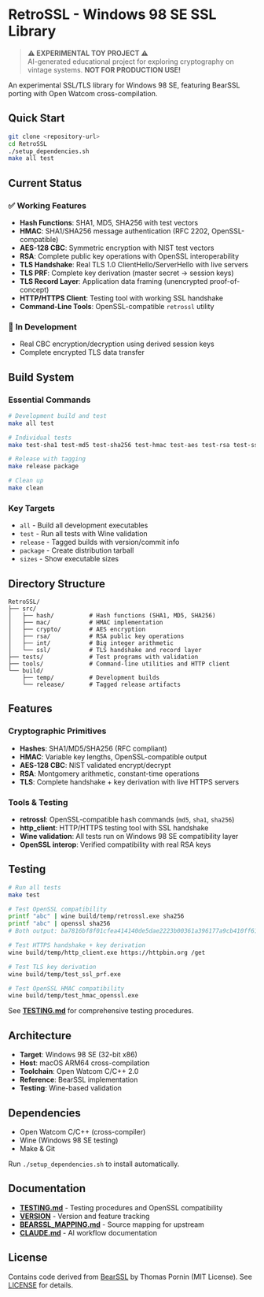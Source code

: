 # RetroSSL - Windows 98 SE SSL Library

> **⚠️ EXPERIMENTAL TOY PROJECT ⚠️**  
> AI-generated educational project for exploring cryptography on vintage systems. **NOT FOR PRODUCTION USE!**

An experimental SSL/TLS library for Windows 98 SE, featuring BearSSL porting with Open Watcom cross-compilation.

## Quick Start

```bash
git clone <repository-url>
cd RetroSSL
./setup_dependencies.sh
make all test
```

## Current Status

### ✅ **Working Features**
- **Hash Functions**: SHA1, MD5, SHA256 with test vectors
- **HMAC**: SHA1/SHA256 message authentication (RFC 2202, OpenSSL-compatible)
- **AES-128 CBC**: Symmetric encryption with NIST test vectors
- **RSA**: Complete public key operations with OpenSSL interoperability
- **TLS Handshake**: Real TLS 1.0 ClientHello/ServerHello with live servers
- **TLS PRF**: Complete key derivation (master secret → session keys)
- **TLS Record Layer**: Application data framing (unencrypted proof-of-concept)
- **HTTP/HTTPS Client**: Testing tool with working SSL handshake
- **Command-Line Tools**: OpenSSL-compatible `retrossl` utility

### 🔄 **In Development**
- Real CBC encryption/decryption using derived session keys
- Complete encrypted TLS data transfer

## Build System

### **Essential Commands**
```bash
# Development build and test
make all test

# Individual tests  
make test-sha1 test-md5 test-sha256 test-hmac test-aes test-rsa test-ssl test-ssl-handshake test-ssl-prf

# Release with tagging
make release package

# Clean up
make clean
```

### **Key Targets**
- `all` - Build all development executables
- `test` - Run all tests with Wine validation
- `release` - Tagged builds with version/commit info
- `package` - Create distribution tarball
- `sizes` - Show executable sizes

## Directory Structure

```
RetroSSL/
├── src/
│   ├── hash/          # Hash functions (SHA1, MD5, SHA256)
│   ├── mac/           # HMAC implementation
│   ├── crypto/        # AES encryption
│   ├── rsa/           # RSA public key operations
│   ├── int/           # Big integer arithmetic
│   └── ssl/           # TLS handshake and record layer
├── tests/             # Test programs with validation
├── tools/             # Command-line utilities and HTTP client
└── build/
    ├── temp/          # Development builds
    └── release/       # Tagged release artifacts
```

## Features

### **Cryptographic Primitives**
- **Hashes**: SHA1/MD5/SHA256 (RFC compliant)
- **HMAC**: Variable key lengths, OpenSSL-compatible output
- **AES-128 CBC**: NIST validated encrypt/decrypt
- **RSA**: Montgomery arithmetic, constant-time operations
- **TLS**: Complete handshake + key derivation with live HTTPS servers

### **Tools & Testing**
- **retrossl**: OpenSSL-compatible hash commands (`md5`, `sha1`, `sha256`)
- **http_client**: HTTP/HTTPS testing tool with SSL handshake
- **Wine validation**: All tests run on Windows 98 SE compatibility layer
- **OpenSSL interop**: Verified compatibility with real RSA keys

## Testing

```bash
# Run all tests
make test

# Test OpenSSL compatibility
printf "abc" | wine build/temp/retrossl.exe sha256
printf "abc" | openssl sha256
# Both output: ba7816bf8f01cfea414140de5dae2223b00361a396177a9cb410ff61f20015ad

# Test HTTPS handshake + key derivation
wine build/temp/http_client.exe https://httpbin.org /get

# Test TLS key derivation
wine build/temp/test_ssl_prf.exe

# Test OpenSSL HMAC compatibility
wine build/temp/test_hmac_openssl.exe
```

See **[TESTING.md](TESTING.md)** for comprehensive testing procedures.

## Architecture

- **Target**: Windows 98 SE (32-bit x86)
- **Host**: macOS ARM64 cross-compilation  
- **Toolchain**: Open Watcom C/C++ 2.0
- **Reference**: BearSSL implementation
- **Testing**: Wine-based validation

## Dependencies

- Open Watcom C/C++ (cross-compiler)
- Wine (Windows 98 SE testing)
- Make & Git

Run `./setup_dependencies.sh` to install automatically.

## Documentation

- **[TESTING.md](TESTING.md)** - Testing procedures and OpenSSL compatibility
- **[VERSION](VERSION)** - Version and feature tracking
- **[BEARSSL_MAPPING.md](BEARSSL_MAPPING.md)** - Source mapping for upstream
- **[CLAUDE.md](CLAUDE.md)** - AI workflow documentation

## License

Contains code derived from [BearSSL](https://bearssl.org/) by Thomas Pornin (MIT License). See [LICENSE](LICENSE) for details.